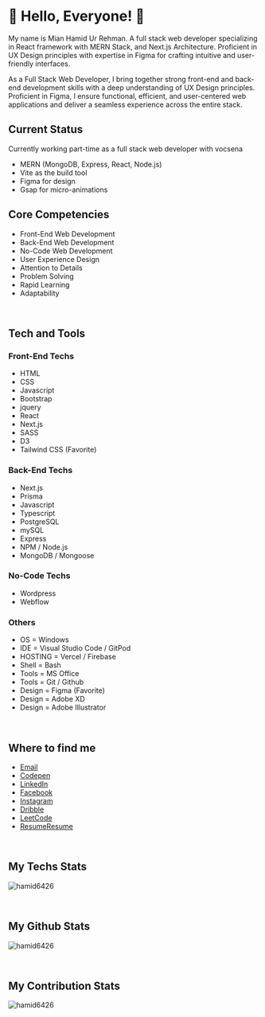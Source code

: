 [comment]: <> (<img src="https://github.com/Hamid6426/Hamid6426/blob/main/assets/hamid6426-github.png?raw=true" style="width: 80%, margin-x: auto">)

# 👋 Hello, Everyone! 👋

<p> My name is Mian Hamid Ur Rehman. A full stack web developer specializing in React framework with MERN Stack, and Next.js Architecture. Proficient in UX Design principles with expertise in Figma for crafting intuitive and user-friendly interfaces. </p>

<p>As a Full Stack Web Developer, I bring together strong front-end and back-end development skills with a deep understanding of UX Design principles. Proficient in Figma, I ensure functional, efficient, and user-centered web applications and deliver a seamless experience across the entire stack.</p>
  
## Current Status

Currently working part-time as a full stack web developer with vocsena

- MERN (MongoDB, Express, React, Node.js)
- Vite as the build tool
- Figma for design
- Gsap for micro-animations

## Core Competencies

- Front-End Web Development
- Back-End Web Development
- No-Code Web Development
- User Experience Design
- Attention to Details
- Problem Solving
- Rapid Learning
- Adaptability
<br/>

## Tech and Tools

### Front-End Techs

- HTML
- CSS
- Javascript
- Bootstrap
- jquery
- React
- Next.js
- SASS
- D3
- Tailwind CSS (Favorite)

### Back-End Techs

- Next.js
- Prisma
- Javascript
- Typescript
- PostgreSQL
- mySQL
- Express
- NPM / Node.js
- MongoDB / Mongoose

### No-Code Techs

- Wordpress
- Webflow

### Others

- OS = Windows
- IDE = Visual Studio Code / GitPod
- HOSTING = Vercel / Firebase
- Shell = Bash
- Tools = MS Office
- Tools = Git / Github
- Design = Figma (Favorite)
- Design = Adobe XD
- Design = Adobe Illustrator

<br/>

## Where to find me


- [Email](mailto:MianHamid6426@gmail.com)
- [Codepen](https://codepen.io/Hamid6426)
- [LinkedIn](https://www.linkedin.com/in/Hamid6426)
- [Facebook](https://www.facebook.com/MianHamid6426)
- [Instagram](https://www.instagram.com/Mianhamid6426)
- [Dribble](https://www.dribble.com/Hamid6426)
- [LeetCode](https://www.leetcode.com/hamid6426)
- [Resume](https://drive.google.com/file/d/1_3BsptfxkrSbi5HLw1JGLTjFCbgBl1cY/view?usp=sharing#gh-dark-mode-only)[Resume](https://drive.google.com/file/d/1Fk2xuox93OPMSk0vFAF4kjn7KWP4qrt4/view?usp=sharing#gh-light-mode-only)
  
<br/>

<h2> My Techs Stats </h2>

<p><img display="block" src="https://github-readme-stats.vercel.app/api/top-langs?username=hamid6426&show_icons=true&locale=en" alt="hamid6426"/></p>

<br/>

<h2> My Github Stats </h2>

<p><img src="https://github-readme-stats.vercel.app/api?username=hamid6426&show_icons=true&locale=en" alt="hamid6426"/></p>

<br/>

<h2> My Contribution Stats </h2>

<p><img src="https://github-readme-streak-stats.herokuapp.com/?user=hamid6426" alt="hamid6426"/></p>
